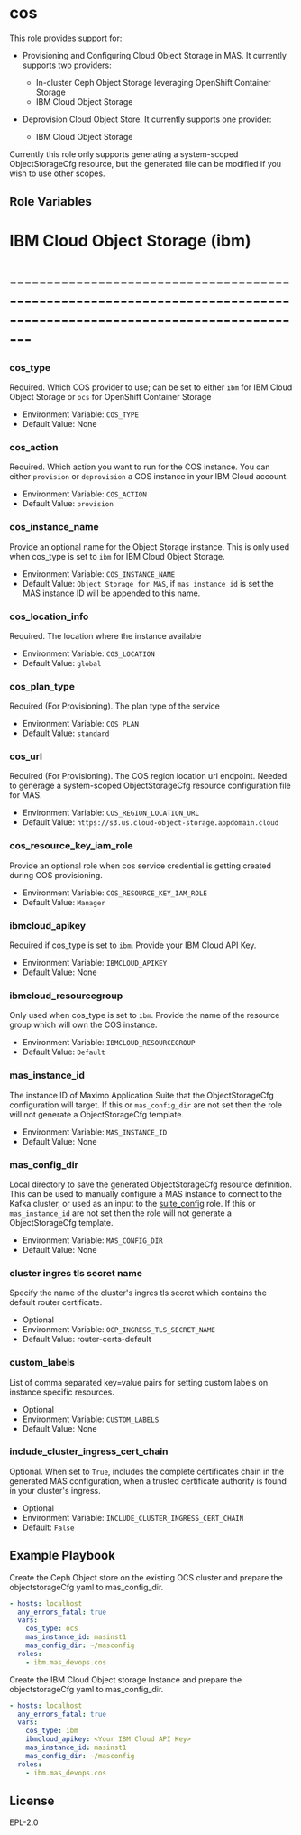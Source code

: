cos
===

This role provides support for:
- Provisioning and Configuring Cloud Object Storage in MAS. It currently supports two providers:

  - In-cluster Ceph Object Storage leveraging OpenShift Container Storage
  - IBM Cloud Object Storage

- Deprovision Cloud Object Store. It currently supports one provider:
    - IBM Cloud Object Storage

Currently this role only supports generating a system-scoped ObjectStorageCfg resource, but the generated file can be modified if you wish to use other scopes.

Role Variables
--------------

# IBM Cloud Object Storage (ibm)
# ---------------------------------------------------------------------------------------------------------------------

### cos_type
Required.  Which COS provider to use; can be set to either `ibm` for IBM Cloud Object Storage or `ocs` for OpenShift Container Storage

- Environment Variable: `COS_TYPE`
- Default Value: None

### cos_action
Required.  Which action you want to run for the COS instance. You can either `provision` or `deprovision` a COS instance in your IBM Cloud account.

- Environment Variable: `COS_ACTION`
- Default Value: `provision`

### cos_instance_name
Provide an optional name for the Object Storage instance.  This is only used when cos_type is set to `ibm` for IBM Cloud Object Storage.

- Environment Variable: `COS_INSTANCE_NAME`
- Default Value: `Object Storage for MAS`, if `mas_instance_id` is set the MAS instance ID will be appended to this name.

### cos_location_info
Required. The location where the instance available
  - Environment Variable: `COS_LOCATION`
  - Default Value: `global`

### cos_plan_type
Required (For Provisioning). The plan type of the service
  - Environment Variable: `COS_PLAN`
  - Default Value: `standard`

### cos_url
Required (For Provisioning). The COS region location url endpoint. Needed to generage a system-scoped ObjectStorageCfg resource configuration file for MAS.
  - Environment Variable: `COS_REGION_LOCATION_URL`
  - Default Value: `https://s3.us.cloud-object-storage.appdomain.cloud`

### cos_resource_key_iam_role
Provide an optional role when cos service credential is getting created during COS provisioning.
  - Environment Variable: `COS_RESOURCE_KEY_IAM_ROLE`
  - Default Value: `Manager` 

### ibmcloud_apikey
Required if cos_type is set to `ibm`.  Provide your IBM Cloud API Key.

- Environment Variable: `IBMCLOUD_APIKEY`
- Default Value: None

### ibmcloud_resourcegroup
Only used when cos_type is set to `ibm`.  Provide the name of the resource group which will own the COS instance.

- Environment Variable: `IBMCLOUD_RESOURCEGROUP`
- Default Value: `Default`

### mas_instance_id
The instance ID of Maximo Application Suite that the ObjectStorageCfg configuration will target.  If this or `mas_config_dir` are not set then the role will not generate a ObjectStorageCfg template.

- Environment Variable: `MAS_INSTANCE_ID`
- Default Value: None

### mas_config_dir
Local directory to save the generated ObjectStorageCfg resource definition.  This can be used to manually configure a MAS instance to connect to the Kafka cluster, or used as an input to the [suite_config](suite_config.md) role. If this or `mas_instance_id` are not set then the role will not generate a ObjectStorageCfg template.

- Environment Variable: `MAS_CONFIG_DIR`
- Default Value: None

### cluster ingres tls secret name
Specify the name of the cluster's ingres tls secret which contains the default router certificate.

- Optional
- Environment Variable: `OCP_INGRESS_TLS_SECRET_NAME`
- Default Value: router-certs-default

### custom_labels
List of comma separated key=value pairs for setting custom labels on instance specific resources.

- Optional
- Environment Variable: `CUSTOM_LABELS`
- Default Value: None

### include_cluster_ingress_cert_chain
Optional. When set to `True`, includes the complete certificates chain in the generated MAS configuration, when a trusted certificate authority is found in your cluster's ingress.

- Optional
- Environment Variable: `INCLUDE_CLUSTER_INGRESS_CERT_CHAIN`
- Default: `False`

Example Playbook
----------------

Create the Ceph Object store on the existing OCS cluster and prepare the objectstorageCfg yaml to mas_config_dir.
```yaml
- hosts: localhost
  any_errors_fatal: true
  vars:
    cos_type: ocs
    mas_instance_id: masinst1
    mas_config_dir: ~/masconfig
  roles:
    - ibm.mas_devops.cos
```
Create the IBM Cloud Object storage Instance and prepare the objectstorageCfg yaml to mas_config_dir.
```yaml
- hosts: localhost
  any_errors_fatal: true
  vars:
    cos_type: ibm
    ibmcloud_apikey: <Your IBM Cloud API Key>
    mas_instance_id: masinst1
    mas_config_dir: ~/masconfig
  roles:
    - ibm.mas_devops.cos
```
License
-------

EPL-2.0
